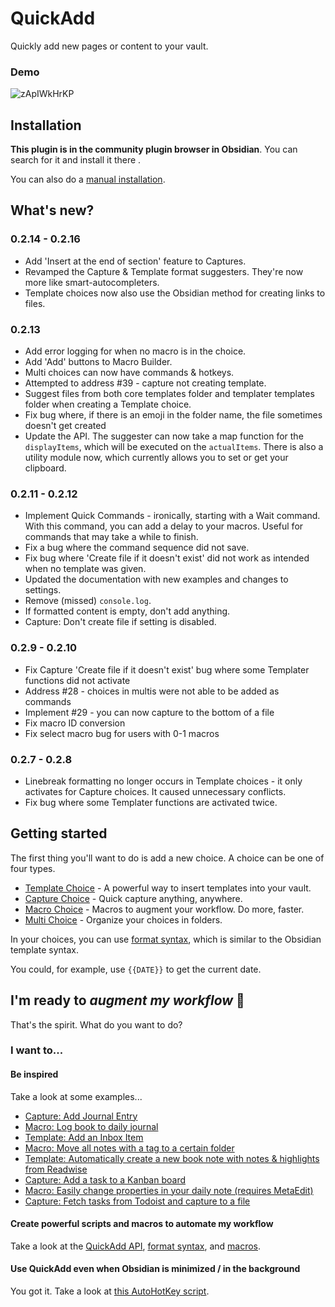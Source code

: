 # QuickAdd
Quickly add new pages or content to your vault.
### Demo
![zApIWkHrKP](https://user-images.githubusercontent.com/29108628/121762835-bb8b2e80-cb38-11eb-8ef6-b65700526caf.gif)

## Installation
**This plugin is in the community plugin browser in Obsidian**. You can search for it and install it there .

You can also do a [manual installation](docs/ManualInstallation.md).

## What's new?
### 0.2.14 - 0.2.16
- Add 'Insert at the end of section' feature to Captures.
- Revamped the Capture & Template format suggesters. They're now more like smart-autocompleters.
- Template choices now also use the Obsidian method for creating links to files.

### 0.2.13
- Add error logging for when no macro is in the choice.
- Add 'Add' buttons to Macro Builder.
- Multi choices can now have commands & hotkeys.
- Attempted to address #39 - capture not creating template.
- Suggest files from both core templates folder and templater templates folder when creating a Template choice.
- Fix bug where, if there is an emoji in the folder name, the file sometimes doesn't get created
- Update the API. The suggester can now take a map function for the `displayItems`, which will be executed on the `actualItems`. There is also a utility module now, which currently allows you to set or get your clipboard.


### 0.2.11 - 0.2.12
- Implement Quick Commands - ironically, starting with a Wait command. With this command, you can add a delay to your macros. Useful for commands that may take a while to finish.
- Fix a bug where the command sequence did not save.
- Fix bug where 'Create file if it doesn't exist' did not work as intended when no template was given.
- Updated the documentation with new examples and changes to settings.
- Remove (missed) `console.log`.
- If formatted content is empty, don't add anything.
- Capture: Don't create file if setting is disabled.

### 0.2.9 - 0.2.10
- Fix Capture 'Create file if it doesn't exist' bug where some Templater functions did not activate
- Address #28 - choices in multis were not able to be added as commands
- Implement #29 - you can now capture to the bottom of a file
- Fix macro ID conversion
- Fix select macro bug for users with 0-1 macros

### 0.2.7 - 0.2.8
- Linebreak formatting no longer occurs in Template choices - it only activates for Capture choices. It caused unnecessary conflicts.
- Fix bug where some Templater functions are activated twice.

## Getting started
The first thing you'll want to do is add a new choice. A choice can be one of four types.
- [Template Choice](docs/Choices/TemplateChoice.md) - A powerful way to insert templates into your vault.
- [Capture Choice](docs/Choices/CaptureChoice.md) - Quick capture anything, anywhere.
- [Macro Choice](docs/Choices/MacroChoice.md) - Macros to augment your workflow. Do more, faster.
- [Multi Choice](docs/Choices/MultiChoice.md) - Organize your choices in folders.

In your choices, you can use [format syntax](docs/FormatSyntax.md), which is similar to the Obsidian template syntax.

You could, for example, use ``{{DATE}}`` to get the current date.

## I'm ready to _augment my workflow_ 🚀
That's the spirit. What do you want to do?

### I want to...
#### Be inspired
Take a look at some examples...
- [Capture: Add Journal Entry](docs/Examples/Capture_AddJournalEntry.md)
- [Macro: Log book to daily journal](docs/Examples/Macro_LogBookToDailyJournal.md)
- [Template: Add an Inbox Item](docs/Examples/Template_AddAnInboxItem.md)
- [Macro: Move all notes with a tag to a certain folder](docs/Examples/Macro_MoveNotesWithATagToAFolder.md)
- [Template: Automatically create a new book note with notes & highlights from Readwise](docs/Examples/Template_AutomaticBookNotesFromReadwise.md)
- [Capture: Add a task to a Kanban board](docs/Examples/Capture_AddTaskToKanbanBoard.md)
- [Macro: Easily change properties in your daily note (requires MetaEdit)](docs/Examples/Macro_ChangePropertyInDailyNotes.md)
- [Capture: Fetch tasks from Todoist and capture to a file](docs/Examples/Capture_FetchTasksFromTodoist.md)

#### Create powerful scripts and macros to automate my workflow
Take a look at the [QuickAdd API](docs/QuickAddAPI.md), [format syntax](docs/FormatSyntax.md), and [macros](docs/Choices/MacroChoice.md).

#### Use QuickAdd even when Obsidian is minimized / in the background
You got it. Take a look at [this AutoHotKey script](docs/AHK_OpenQuickAddFromDesktop.md).

